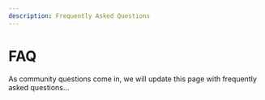 ```yaml
---
description: Frequently Asked Questions
---
```


# FAQ

As community questions come in, we will update this page with frequently asked questions...

